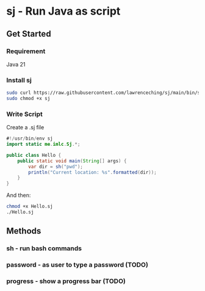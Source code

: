# sj - Run Java as script

## Get Started

### Requirement

Java 21

### Install sj

```bash
sudo curl https://raw.githubusercontent.com/lawrenceching/sj/main/bin/sj > /usr/bin/sj
sudo chmod +x sj 
```

### Write Script

Create a .sj file

```java
#!/usr/bin/env sj
import static me.imlc.Sj.*;

public class Hello {
    public static void main(String[] args) {
        var dir = sh("pwd");
        println("Current location: %s".formatted(dir));
    }
}
```

And then:
```bash
chmod +x Hello.sj
./Hello.sj
```

## Methods

### sh - run bash commands
### password - as user to type a password (TODO)
### progress - show a progress bar (TODO)
